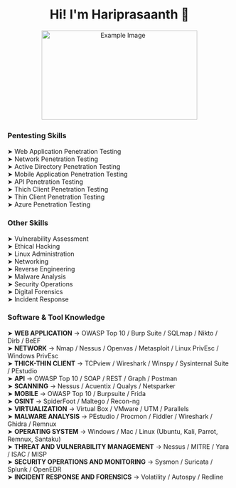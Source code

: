 <div align=center> 
  <h1> Hi! I'm Hariprasaanth 👋 </h1>
</div>

<p align="center">
<img src="https://media2.giphy.com/media/ztpMY1t5VYWlO/giphy.gif?cid=ecf05e47kxgg857a2wfcnt3ibyn7rgzar2ac4iksiau5so5b&rid=giphy.gif&ct=g" alt="Example Image" width="350" height="200">
</p>


### Pentesting Skillsㅤ
➤ Web Application Penetration Testing <br>
➤ Network Penetration Testing <br>
➤ Active Directory Penetration Testing <br>
➤ Mobile Application Penetration Testing <br>
➤ API Penetration Testing <br>
➤ Thich Client Penetration Testing <br>
➤ Thin Client Penetration Testing <br>
➤ Azure Penetration Testing <br>

### Other Skills
➤ Vulnerability Assessment <br>
➤ Ethical Hacking <br>
➤ Linux Administration <br>
➤ Networking <br>
➤ Reverse Engineering <br>
➤ Malware Analysis <br>
➤ Security Operations <br>
➤ Digital Forensics <br>
➤ Incident Response <br>

### Software & Tool Knowledge 
➤ <b>WEB APPLICATION</b> → OWASP Top 10 / Burp Suite / SQLmap / Nikto / Dirb / BeEF <br>
➤ <b>NETWORK</b> → Nmap / Nessus / Openvas / Metasploit / Linux PrivEsc / Windows PrivEsc <br>
➤ <b>THICK-THIN CLIENT</b> → TCPview / Wireshark / Winspy / Sysinternal Suite / PEstudio <br>
➤ <b>API</b> → OWASP Top 10 / SOAP / REST / Graph / Postman  <br>
➤ <b>SCANNING</b> → Nessus / Acuentix / Qualys / Netsparker <br>
➤ <b>MOBILE</b> → OWASP Top 10 / Burpsuite / Frida <br>
➤ <b>OSINT</b> → SpiderFoot / Maltego / Recon-ng <br>
➤ <b>VIRTUALIZATION</b> → Virtual Box / VMware / UTM / Parallels <br>
➤ <b>MALWARE ANALYSIS</b> → PEstudio / Procmon / Fiddler / Wireshark / Ghidra / Remnux <br>
➤ <b>OPERATING SYSTEM</b> → Windows / Mac / Linux (Ubuntu, Kali, Parrot, Remnux, Santaku) <br>
➤ <b>THREAT AND VULNERABILITY MANAGEMENT</b> → Nessus / MITRE / Yara / ISAC / MISP <br>
➤ <b>SECURITY OPERATIONS AND MONITORING</b> → Sysmon / Suricata / Splunk / OpenEDR  <br>
➤ <b>INCIDENT RESPONSE AND FORENSICS</b> → Volatility / Autospy / Redline <br>
